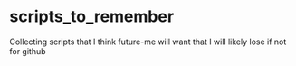 # scripts_to_remember
Collecting scripts that I think future-me will want that I will likely lose if not for github

